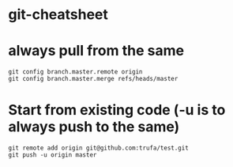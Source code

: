 git-cheatsheet
==============

always pull from the same
==============
    git config branch.master.remote origin
    git config branch.master.merge refs/heads/master

Start from existing code (-u is to always push to the same)
==============
    git remote add origin git@github.com:trufa/test.git
    git push -u origin master 
